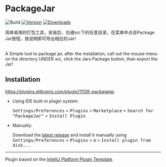 # PackageJar

![Build](https://github.com/BailinSong/PackageJar/workflows/Build/badge.svg)
[![Version](https://img.shields.io/jetbrains/plugin/v/PLUGIN_ID.svg)](https://plugins.jetbrains.com/plugin/PLUGIN_ID)
[![Downloads](https://img.shields.io/jetbrains/plugin/d/PLUGIN_ID.svg)](https://plugins.jetbrains.com/plugin/PLUGIN_ID)


<!-- Plugin description -->
简单易用的打包工具，安装后，右键src下的任意目录，在菜单中点击Package Jar按钮，按说明即可导出相应的Jar!<br><br>

A Simple tool to package jar, after the installation, call out the mouse menu on the directory UNDER src, click the Jars Package button, than export the Jar!
<!-- Plugin description end -->

## Installation

https://plugins.jetbrains.com/plugin/11126-packagejar

- Using IDE built-in plugin system:
  
  <kbd>Settings/Preferences</kbd> > <kbd>Plugins</kbd> > <kbd>Marketplace</kbd> > <kbd>Search for "PackageJar"</kbd> >
  <kbd>Install Plugin</kbd>
  
- Manually:

  Download the [latest release](https://github.com/BailinSong/PackageJar/releases/latest) and install it manually using
  <kbd>Settings/Preferences</kbd> > <kbd>Plugins</kbd> > <kbd>⚙️</kbd> > <kbd>Install plugin from disk...</kbd>


---
Plugin based on the [IntelliJ Platform Plugin Template][template].

[template]: https://github.com/JetBrains/intellij-platform-plugin-template

